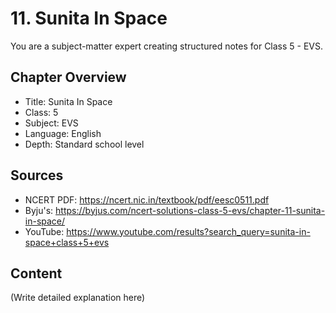 # 11. Sunita In Space

You are a subject-matter expert creating structured notes for Class 5 - EVS.

## Chapter Overview
- Title: Sunita In Space
- Class: 5
- Subject: EVS
- Language: English
- Depth: Standard school level

## Sources
- NCERT PDF: https://ncert.nic.in/textbook/pdf/eesc0511.pdf
- Byju's: https://byjus.com/ncert-solutions-class-5-evs/chapter-11-sunita-in-space/
- YouTube: https://www.youtube.com/results?search_query=sunita-in-space+class+5+evs

## Content
(Write detailed explanation here)

